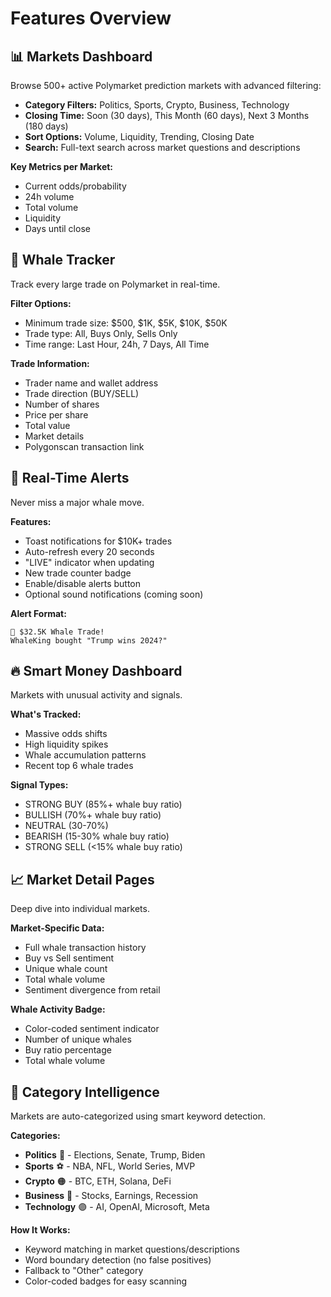 # Features Overview

## 📊 Markets Dashboard

Browse 500+ active Polymarket prediction markets with advanced filtering:

- **Category Filters:** Politics, Sports, Crypto, Business, Technology
- **Closing Time:** Soon (30 days), This Month (60 days), Next 3 Months (180 days)
- **Sort Options:** Volume, Liquidity, Trending, Closing Date
- **Search:** Full-text search across market questions and descriptions

**Key Metrics per Market:**
- Current odds/probability
- 24h volume
- Total volume
- Liquidity
- Days until close

## 🐋 Whale Tracker

Track every large trade on Polymarket in real-time.

**Filter Options:**
- Minimum trade size: $500, $1K, $5K, $10K, $50K
- Trade type: All, Buys Only, Sells Only
- Time range: Last Hour, 24h, 7 Days, All Time

**Trade Information:**
- Trader name and wallet address
- Trade direction (BUY/SELL)
- Number of shares
- Price per share
- Total value
- Market details
- Polygonscan transaction link

## 🔔 Real-Time Alerts

Never miss a major whale move.

**Features:**
- Toast notifications for $10K+ trades
- Auto-refresh every 20 seconds
- "LIVE" indicator when updating
- New trade counter badge
- Enable/disable alerts button
- Optional sound notifications (coming soon)

**Alert Format:**
```
🐋 $32.5K Whale Trade!
WhaleKing bought "Trump wins 2024?"
```

## 🔥 Smart Money Dashboard

Markets with unusual activity and signals.

**What's Tracked:**
- Massive odds shifts
- High liquidity spikes
- Whale accumulation patterns
- Recent top 6 whale trades

**Signal Types:**
- STRONG BUY (85%+ whale buy ratio)
- BULLISH (70%+ whale buy ratio)
- NEUTRAL (30-70%)
- BEARISH (15-30% whale buy ratio)
- STRONG SELL (<15% whale buy ratio)

## 📈 Market Detail Pages

Deep dive into individual markets.

**Market-Specific Data:**
- Full whale transaction history
- Buy vs Sell sentiment
- Unique whale count
- Total whale volume
- Sentiment divergence from retail

**Whale Activity Badge:**
- Color-coded sentiment indicator
- Number of unique whales
- Buy ratio percentage
- Total whale volume

## 🎯 Category Intelligence

Markets are auto-categorized using smart keyword detection.

**Categories:**
- **Politics** 🔴 - Elections, Senate, Trump, Biden
- **Sports** ⚽ - NBA, NFL, World Series, MVP
- **Crypto** 🟠 - BTC, ETH, Solana, DeFi
- **Business** 🔵 - Stocks, Earnings, Recession
- **Technology** 🟣 - AI, OpenAI, Microsoft, Meta

**How It Works:**
- Keyword matching in market questions/descriptions
- Word boundary detection (no false positives)
- Fallback to "Other" category
- Color-coded badges for easy scanning

